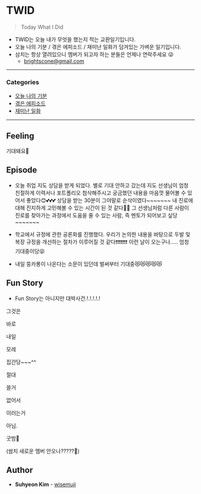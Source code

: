 # TWID

> Today What I Did

- TWID는 오늘 내가 무엇을 했는지 적는 교환일기입니다.
- 오늘 나의 기분 / 겪은 에피소드 / 재미난 일화가 담겨있는 가벼운 일기입니다.
- 삼치는 항상 열려있으니 멤버가 되고자 하는 분들은 언제나 연락주세요 😜
  - brightscone@gmail.com

---

### Categories

* [오늘 나의 기분](#feeling)
* [겪은 에피소드](#episode)
* [재미난 일화](#fun-story)

---

## Feeling

기대돼요🤭

## Episode

- 오늘 취업 지도 상담을 받게 되었다. 별로 기대 안하고 갔는데 지도 선생님이 엄청 친절하게 이력서나 포트폴리오 첨삭해주시고 궁금했던 내용을 마음껏 물어볼 수 있어서 좋았다😊💕💕💕 상담을 받는 30분이 그야말로 순삭이였다~~~~~~~ 내 진로에 대해 진지하게 고민해볼 수 있는 시간이 된 것 같다👩‍💻 그 선생님처럼 다른 사람이 진로를 찾아가는 과정에서 도움을 줄 수 있는 사람, 즉 멘토가 되어보고 싶당~~~~~~~

- 학교에서 규정에 관한 공론화를 진행했다. 우리가 논의한 내용을 바탕으로 두발 및 복장 규정을 개선하는 절차가 이루어질 것 같다❗❗❗❗❗❗❗ 이런 날이 오는구나..... 엄청 기대중이당😝

- 내일 뚱카롱이 나온다는 소문이 있던데 벌써부터 기대중😻😻😻😻😻

## Fun Story

- Fun Story는 아니지만 대박사건.!.!.!.!.!

그것은

바로

내일

모레

집간당~~~^^

절대

쓸거

없어서

이러는거

아님.

굿밤🌝

(쌈치 새로운 멤버 안오나?????🤔)

## Author

* **Suhyeon Kim** - [wisemuji](https://github.com/wisemuji)